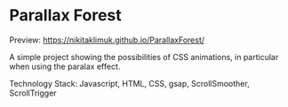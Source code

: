 # Parallax Forest

Preview: https://nikitaklimuk.github.io/ParallaxForest/

A simple project showing the possibilities of CSS animations, in particular when using the paralax effect.

Technology Stack:
Javascript, HTML, CSS, gsap, ScrollSmoother, ScrollTrigger
